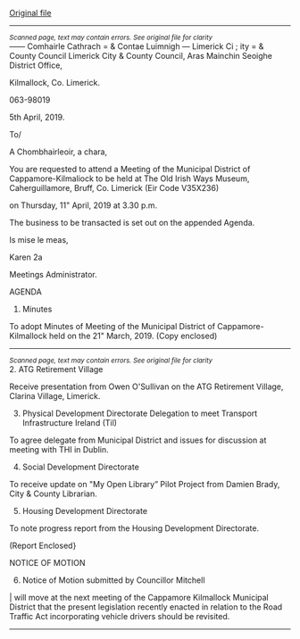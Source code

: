 [Original file](https://www.limerick.ie/sites/default/files/media/documents/2019-04/01%20Agenda%20MD%20Meeting%2011th%20April%202019.pdf)

---
*<small>Scanned page, text may contain errors. See original file for clarity</small>*  
_—_— Comhairle Cathrach
= & Contae Luimnigh
— Limerick Ci ;
ity
= & County Council
Limerick City & County Council,
Aras Mainchin Seoighe District Office,

Kilmallock, Co. Limerick.

063-98019

5th April, 2019.

To/

A Chombhairleoir, a chara,

You are requested to attend a Meeting of the Municipal District of Cappamore-Kilmaliock to be
held at The Old Irish Ways Museum, Caherguillamore, Bruff, Co. Limerick (Eir Code V35X236)

on Thursday, 11" April, 2019 at 3.30 p.m.

The business to be transacted is set out on the appended Agenda.

Is mise le meas,

Karen 2a

Meetings Administrator.

AGENDA

1. Minutes

To adopt Minutes of Meeting of the Municipal District of Cappamore-Kilmallock held on
the 21" March, 2019.
(Copy enclosed)


---
*<small>Scanned page, text may contain errors. See original file for clarity</small>*  
2. ATG Retirement Village

Receive presentation from Owen O'Sullivan on the ATG Retirement Village, Clarina
Village, Limerick.

3. Physical Development Directorate
Delegation to meet Transport Infrastructure Ireland (Til)

To agree delegate from Municipal District and issues for discussion at meeting with THI in
Dublin.

4. Social Development Directorate

To receive update on "My Open Library” Pilot Project from Damien Brady, City &
County Librarian.

5. Housing Development Directorate

To note progress report from the Housing Development Directorate.

(Report Enclosed}

NOTICE OF MOTION

6. Notice of Motion submitted by Councillor Mitchell

| will move at the next meeting of the Cappamore Kilmallock Municipal District that the
present legislation recently enacted in relation to the Road Traffic Act incorporating
vehicle drivers should be revisited.


---
